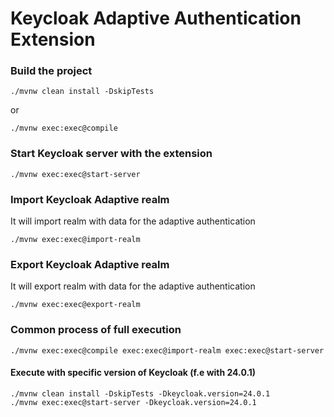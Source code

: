 # Keycloak Adaptive Authentication Extension

### Build the project

```shell
./mvnw clean install -DskipTests
```

or

```shell
./mvnw exec:exec@compile
```

### Start Keycloak server with the extension

```shell
./mvnw exec:exec@start-server
```

### Import Keycloak Adaptive realm

It will import realm with data for the adaptive authentication

```shell
./mvnw exec:exec@import-realm
```

### Export Keycloak Adaptive realm

It will export realm with data for the adaptive authentication

```shell
./mvnw exec:exec@export-realm
```

### Common process of full execution

```shell
./mvnw exec:exec@compile exec:exec@import-realm exec:exec@start-server
```

#### Execute with specific version of Keycloak (f.e with 24.0.1)

```shell
./mvnw clean install -DskipTests -Dkeycloak.version=24.0.1
./mvnw exec:exec@start-server -Dkeycloak.version=24.0.1
```